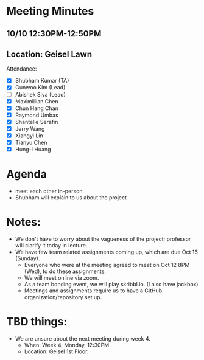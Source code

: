 # Meeting Minutes
## 10/10 12:30PM-12:50PM
## Location: Geisel Lawn

Attendance: 
- [x] Shubham Kumar (TA)
- [x] Gunwoo Kim (Lead)
- [ ] Abishek Siva (Lead)
- [x] Maximillian Chen
- [x] Chun Hang Chan
- [x] Raymond Umbas
- [x] Shantelle Serafin
- [x] Jerry Wang
- [x] Xiangyi Lin
- [x] Tianyu Chen
- [x] Hung-I Huang

# Agenda
- meet each other in-person
- Shubham will explain to us about the project

# Notes:
- We don't have to worry about the vagueness of the project; professor will clarify it today in lecture.
- We have few team related assignments coming up, which are due Oct 16 (Sunday).
  - Everyone who were at the meeting agreed to meet on Oct 12 8PM (Wed), to do these assignments.
  - We will meet online via zoom.
  - As a team bonding event, we will play skribbl.io. (I also have jackbox)
  - Meetings and assignments require us to have a GitHub organization/repository set up.

# TBD things:
- We are unsure about the next meeting during week 4.
  - When: Week 4, Monday, 12:30PM
  - Location: Geisel 1st Floor.